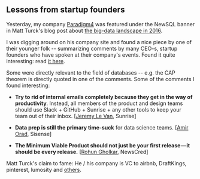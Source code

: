 ﻿## Lessons from startup founders

Yesterday, my company [Paradigm4](http://paradigm4.com) was featured under the NewSQL banner in Matt Turck's blog post about [the big-data landscape in 2016](http://mattturck.com/2016/02/01/big-data-landscape/).

I was digging around on his company site and found a nice piece by one of their younger folk -- summarizing comments by many CEO-s, startup founders who have spoken at their company's events. Found it quite interesting: read [it here](https://medium.com/@andrewoved/insights-from-two-years-of-driven-founders-715e10af2461#.cqmrlmbzm).

Some were directly relevant to the field of databases -- e.g. the CAP theorem is directly quoted in one of the comments. Some of the comments I found interesting:

-   **Try to rid of internal emails completely because they get in the way of productivity**. Instead, all members of the product and design teams should use Slack + GitHub + Sunrise + any other tools to keep your team out of their inbox. [[Jeremy Le Van](https://twitter.com/jeremylv), Sunrise]

-   **Data prep is still the primary time-suck** for data science teams. [[Amir Orad](https://twitter.com/AmirOrad), Sisense]

-   **The Minimum Viable Product should not just be your first release — it should be every release.** [[Rohun Gholkar](https://twitter.com/rohun), NewsCred]

Matt Turck's claim to fame: He / his company is VC to airbnb, DraftKings, pinterest, lumosity and [others](http://firstmarkcap.com/portfolio/).

